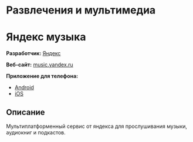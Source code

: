 # Развлечения и мультимедиа

# Яндекс музыка

**Разработчик:** [Яндекс](https://yandex.ru/)

**Веб-сайт:** [music.yandex.ru](https://music.yandex.ru/)

**Приложение для телефона:** 
- [Android](https://play.google.com/store/apps/details?id=ru.yandex.music&hl=ru&gl=US)
- [iOS](https://apps.apple.com/ru/app/%D1%8F%D0%BD%D0%B4%D0%B5%D0%BA%D1%81-%D0%BC%D1%83%D0%B7%D1%8B%D0%BA%D0%B0-%D0%BA%D0%BD%D0%B8%D0%B3%D0%B8-%D0%BF%D0%BE%D0%B4%D0%BA%D0%B0%D1%81%D1%82%D1%8B/id520797969)

## Описание
Мультиплатформенный сервис от яндекса для прослушивания музыки, аудиокниг и подкастов.